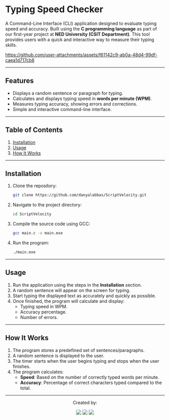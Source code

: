 
# Typing Speed Checker  

A Command-Line Interface (CLI) application designed to evaluate typing speed and accuracy. Built using the **C programming language** as part of our first-year project at **NED University (CSIT Department)**. This tool provides users with a quick and interactive way to measure their typing skills.  

https://github.com/user-attachments/assets/f61142c9-ab0a-48d4-99df-caea1d717cb8

---

## Features  

- Displays a random sentence or paragraph for typing.  
- Calculates and displays typing speed in **words per minute (WPM)**.  
- Measures typing accuracy, showing errors and corrections.  
- Simple and interactive command-line interface.  

---

## Table of Contents  

1. [Installation](#installation)  
2. [Usage](#usage)  
3. [How It Works](#how-it-works)  

---

## Installation  

1. Clone the repository:  
   ```bash  
   git clone https://github.com/danyalabbas/ScriptVelocity.git  
   ```  

2. Navigate to the project directory:  
   ```bash  
   cd ScriptVelocity  
   ```  

3. Compile the source code using GCC:  
   ```bash  
   gcc main.c -o main.exe 
   ```  

4. Run the program:  
   ```bash  
   ./main.exe
   ```  

---

## Usage  

1. Run the application using the steps in the **Installation** section.  
2. A random sentence will appear on the screen for typing.  
3. Start typing the displayed text as accurately and quickly as possible.  
4. Once finished, the program will calculate and display:  
   - Typing speed in WPM.  
   - Accuracy percentage.  
   - Number of errors.  

---

## How It Works  

1. The program stores a predefined set of sentences/paragraphs.  
2. A random sentence is displayed to the user.  
3. The timer starts when the user begins typing and stops when the user finishes.  
4. The program calculates:  
   - **Speed**: Based on the number of correctly typed words per minute.  
   - **Accuracy**: Percentage of correct characters typed compared to the total.  

---


<p align="center">
  Created by:
<p align="center">
	<a href="https://github.com/SubhanKhanTrekker05"><img src="https://img.shields.io/badge/-Subhan%20Khan-black%20?style=flat&logo=github&logoColor=white"/></a>
	<a href="https://github.com/DanyalAbbas"><img src="https://img.shields.io/badge/-Danyal%20Abbas-black%20?style=flat&logo=github&logoColor=white"/></a>
  <a href="https://github.com/MoazzamFarooqui"><img src="https://img.shields.io/badge/-Moazzam%20Farooqui-black%20?style=flat&logo=github&logoColor=white"/></a>
